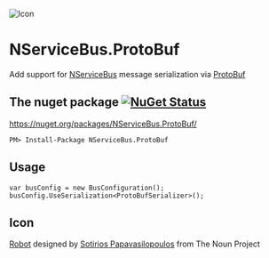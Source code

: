 ![Icon](https://raw.githubusercontent.com/SimonCropp/NServiceBus.ProtoBuf/master/Icon/package_icon.png)

NServiceBus.ProtoBuf
===========================

Add support for [NServiceBus](http://particular.net/NServiceBus) message serialization via [ProtoBuf](https://code.google.com/p/protobuf-net/)

## The nuget package  [![NuGet Status](http://img.shields.io/nuget/v/NServiceBus.ProtoBuf.svg?style=flat)](https://www.nuget.org/packages/NServiceBus.ProtoBuf/)

https://nuget.org/packages/NServiceBus.ProtoBuf/

    PM> Install-Package NServiceBus.ProtoBuf

## Usage

```
var busConfig = new BusConfiguration();
busConfig.UseSerialization<ProtoBufSerializer>();
```

## Icon

<a href="http://thenounproject.com/term/robot/10415/" target="_blank">Robot</a> designed by <a href="http://thenounproject.com/Soto/" target="_blank">Sotirios Papavasilopoulos</a> from The Noun Project
